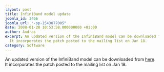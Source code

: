 ```yaml
---
layout: post
title: InfiniBand model update
joomla_id: 3466
joomla_url: "-sp-1543877005"
date: 2008-01-28 10:53:58.000000000 +01:00
author: Andras
excerpt: An updated version of the InfiniBand model can be downloaded from <a href="index.php?option=com_docman&task=doc_details&gid=2070">here</a>.
  It incorporates the patch posted to the mailing list on Jan 18.
category: Software
---
```

An updated version of the InfiniBand model can be downloaded from <a href="index.php?option=com_docman&task=doc_details&gid=2070">here</a>. It incorporates the patch posted to the mailing list on Jan 18.
